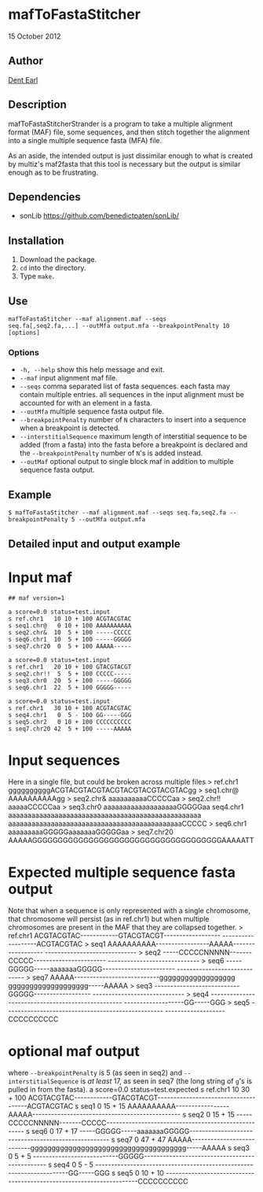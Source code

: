 # mafToFastaStitcher

15 October 2012

## Author
[Dent Earl](https://github.com/dentearl/)

## Description
mafToFastaStitcherStrander is a program to take a multiple alignment format (MAF) file, some sequences, and then stitch together the alignment into a single multiple sequence fasta (MFA) file.

As an aside, the intended output is just dissimilar enough to what is created by multiz's maf2fasta that this tool is necessary but the output is similar enough as to be frustrating.

## Dependencies
* sonLib https://github.com/benedictpaten/sonLib/

## Installation
1. Download the package.
2. <code>cd</code> into the directory.
3. Type <code>make</code>.

## Use
<code>mafToFastaStitcher --maf alignment.maf --seqs seq.fa[,seq2.fa,...] --outMfa output.mfa --breakpointPenalty 10  [options] </code>

### Options
* <code>-h, --help</code>   show this help message and exit.
* <code>--maf</code>   input alignment maf file.
* <code>--seqs</code>   comma separated list of fasta sequences. each fasta may contain multiple entries. all sequences in the input alignment must be accounted for with an element in a fasta.
* <code>--outMfa</code>   multiple sequence fasta output file.
* <code>--breakpointPenalty</code>   number of <code>N</code> characters to insert into a sequence when a breakpoint is detected.
* <code>--interstitialSequence</code>   maximum length of interstitial sequence to be added (from a fasta) into the fasta before a breakpoint is declared and the <code>--breakpointPenalty</code> number of <code>N</code>'s is added instead.
* <code>--outMaf</code>    optional output to single block maf in addition to multiple sequence fasta output.

## Example
    $ mafToFastaStitcher --maf alignment.maf --seqs seq.fa,seq2.fa --breakpointPenalty 5 --outMfa output.mfa 

## Detailed input and output example

# Input maf
    ## maf version=1
    
    a score=0.0 status=test.input
    s ref.chr1   10 10 + 100 ACGTACGTAC
    s seq1.chr@   0 10 + 100 AAAAAAAAAA
    s seq2.chr&  10  5 + 100 -----CCCCC
    s seq6.chr1  10  5 + 100 -----GGGGG
    s seq7.chr20  0  5 + 100 AAAAA-----
    
    a score=0.0 status=test.input
    s ref.chr1   20 10 + 100 GTACGTACGT
    s seq2.chr!!  5  5 + 100 CCCCC-----
    s seq3.chr0  20  5 + 100 -----GGGGG
    s seq6.chr1  22  5 + 100 GGGGG-----
    
    a score=0.0 status=test.input
    s ref.chr1   30 10 + 100 ACGTACGTAC
    s seq4.chr1   0  5 - 100 GG-----GGG
    s seq5.chr2   0 10 + 100 CCCCCCCCCC
    s seq7.chr20 42  5 + 100 -----AAAAA
    
# Input sequences
Here in a single file, but could be broken across multiple files
    > ref.chr1 
    ggggggggggACGTACGTACGTACGTACGTACGTACGTACgg
    > seq1.chr@
    AAAAAAAAAAgg
    > seq2.chr&
    aaaaaaaaaaCCCCCaa
    > seq2.chr!!
    aaaaaCCCCCaa
    > seq3.chr0
    aaaaaaaaaaaaaaaaaaaGGGGGaa
    seq4.chr1
    aaaaaaaaaaaaaaaaaaaaaaaaaaaaaaaaaaaaaaaaaaaaaaaaaa
    aaaaaaaaaaaaaaaaaaaaaaaaaaaaaaaaaaaaaaaaaaaaaCCCCC
    > seq6.chr1
    aaaaaaaaaGGGGGaaaaaaaGGGGGaa
    > seq7.chr20
    AAAAAGGGGGGGGGGGGGGGGGGGGGGGGGGGGGGGGGGGGGAAAAATT
    
# Expected multiple sequence fasta output
Note that when a sequence is only represented with a single chromosome, that chromosome will persist (as in ref.chr1) but when multiple chromosomes are present in the MAF that they are collapsed together.
    > ref.chr1
    ACGTACGTAC------------GTACGTACGT------------------
    -------------------ACGTACGTAC
    > seq1
    AAAAAAAAAA-----------------AAAAA------------------
    -----------------------------
    > seq2
    -----CCCCCNNNNN-------CCCCC-----------------------
    -----------------------------
    > seq6
    -----GGGGG-----aaaaaaaGGGGG-----------------------
    -----------------------------
    > seq7
    AAAAA---------------------------gggggggggggggggggg
    ggggggggggggggggggg-----AAAAA
    > seq3
    ---------------------------GGGGG------------------
    -----------------------------
    > seq4
    --------------------------------------------------
    -------------------GG-----GGG
    > seq5
    --------------------------------------------------
    -------------------CCCCCCCCCC


# optional maf output
where <code>--breakpointPenalty</code> is 5 (as seen in seq2) and <code>--interstitialSequence</code> is *at least* 17, as seen in seq7 (the long string of <code>g</code>'s is pulled in from the fasta).
    a score=0.0 status=test.expected
    s ref.chr1 10 30 + 100 ACGTACGTAC------------GTACGTACGT-------------------------------------ACGTACGTAC
    s seq1      0 15 +  15 AAAAAAAAAA-----------------AAAAA-----------------------------------------------
    s seq2      0 15 +  15 -----CCCCCNNNNN-------CCCCC----------------------------------------------------
    s seq6      0 17 +  17 -----GGGGG-----aaaaaaaGGGGG----------------------------------------------------
    s seq7      0 47 +  47 AAAAA---------------------------ggggggggggggggggggggggggggggggggggggg-----AAAAA
    s seq3      0  5 +   5 ---------------------------GGGGG-----------------------------------------------
    s seq4      0  5 -   5 ---------------------------------------------------------------------GG-----GGG
    s seq5      0 10 +  10 ---------------------------------------------------------------------CCCCCCCCCC
    

